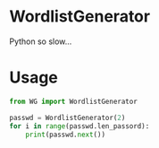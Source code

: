# WordlistGenerator
Python so slow...
# Usage
```Python
from WG import WordlistGenerator

passwd = WordlistGenerator(2)
for i in range(passwd.len_passord):
    print(passwd.next())
```
